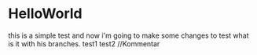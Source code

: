 # HelloWorld
this is a simple test
and now i'm going to make some changes to test what is it with his branches.
test1
 test2
//Kommentar
